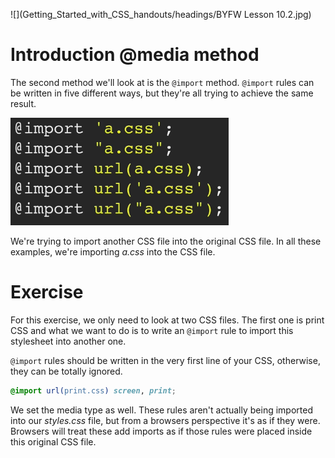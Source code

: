![](Getting_Started_with_CSS_handouts/headings/BYFW Lesson 10.2.jpg)

# Introduction @media method

The second method we'll look at is the `@import` method. `@import` rules can be written in five different ways, but they're all trying to achieve the same result.

![](Getting_Started_with_CSS_handouts/images/10-2_import.png)

We're trying to import another CSS file into the original CSS file. In all these examples, we're importing *a.css* into the CSS file.

# Exercise

For this exercise, we only need to look at two CSS files. The first one is print CSS and what we want to do is to write an `@import` rule to import this stylesheet into another one.

`@import` rules should be written in the very first line of your CSS, otherwise, they can be totally ignored.

```css
@import url(print.css) screen, print;
```

We set the media type as well. These rules aren't actually being imported into our *styles.css* file, but from a browsers perspective it's as if they were. Browsers will treat these add imports as if those rules were placed inside this original CSS file.